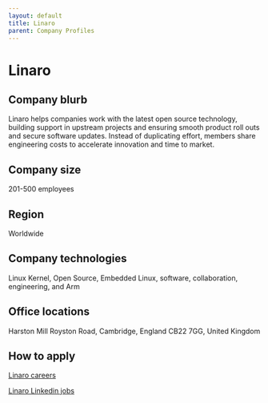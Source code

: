 ```yaml
---
layout: default
title: Linaro
parent: Company Profiles
---
```


# Linaro

## Company blurb

Linaro helps companies work with the latest open source technology, building support in upstream projects and ensuring smooth product roll outs and secure software updates. Instead of duplicating effort, members share engineering costs to accelerate innovation and time to market.

## Company size

201-500 employees

## Region

Worldwide

## Company technologies

Linux Kernel, Open Source, Embedded Linux, software, collaboration, engineering, and Arm

## Office locations

Harston Mill Royston Road, Cambridge, England CB22 7GG, United Kingdom

## How to apply

[Linaro careers](https://www.linaro.org/careers/)

[Linaro Linkedin jobs](https://www.linkedin.com/company/linaro/jobs/)
